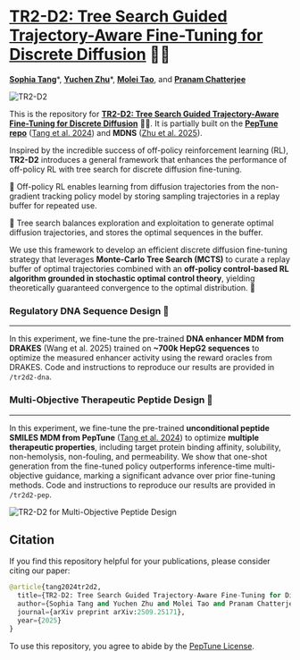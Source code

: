 # [TR2-D2: Tree Search Guided Trajectory-Aware Fine-Tuning for Discrete Diffusion](https://arxiv.org/abs/2509.25171) 🤖🌳



[**Sophia Tang**](https://sophtang.github.io/)\*, [**Yuchen Zhu**](https://yuchen-zhu-zyc.github.io/)\*, [**Molei Tao**](https://mtao8.math.gatech.edu/), and [**Pranam Chatterjee**](https://www.chatterjeelab.com/)

![TR2-D2](assets/tr2d2-anim.gif)

This is the repository for **[TR2-D2: Tree Search Guided Trajectory-Aware Fine-Tuning for Discrete Diffusion](https://arxiv.org/abs/2509.25171)** 🤖🌳. It is partially built on the **[PepTune repo](https://github.com/programmablebio/peptune)** ([Tang et al. 2024](https://arxiv.org/abs/2412.17780)) and **MDNS** ([Zhu et al. 2025](https://arxiv.org/abs/2508.10684)).

Inspired by the incredible success of off-policy reinforcement learning (RL), **TR2-D2** introduces a general framework that enhances the performance of off-policy RL with tree search for discrete diffusion fine-tuning.

🤖 Off-policy RL enables learning from diffusion trajectories from the non-gradient tracking policy model by storing sampling trajectories in a replay buffer for repeated use. 

🌳 Tree search balances exploration and exploitation to generate optimal diffusion trajectories, and stores the optimal sequences in the buffer. 

We use this framework to develop an efficient discrete diffusion fine-tuning strategy that leverages **Monte-Carlo Tree Search (MCTS)** to curate a replay buffer of optimal trajectories combined with an **off-policy control-based RL algorithm grounded in stochastic optimal control theory**, yielding theoretically guaranteed convergence to the optimal distribution. 🌟

### Regulatory DNA Sequence Design 🧬

---

In this experiment, we fine-tune the pre-trained **DNA enhancer MDM from DRAKES** (Wang et al. 2025) trained on **~700k HepG2 sequences** to optimize the measured enhancer activity using the reward oracles from DRAKES. Code and instructions to reproduce our results are provided in `/tr2d2-dna`.

### Multi-Objective Therapeutic Peptide Design 🧫

---

In this experiment, we fine-tune the pre-trained **unconditional peptide SMILES MDM from PepTune** ([Tang et al. 2024](https://arxiv.org/abs/2412.17780)) to optimize **multiple therapeutic properties**, including target protein binding affinity, solubility, non-hemolysis, non-fouling, and permeability. We show that one-shot generation from the fine-tuned policy outperforms inference-time multi-objective guidance, marking a significant advance over prior fine-tuning methods. Code and instructions to reproduce our results are provided in `/tr2d2-pep`.

![TR2-D2 for Multi-Objective Peptide Design](assets/peptides.png)

## Citation

If you find this repository helpful for your publications, please consider citing our paper:

```python
@article{tang2024tr2d2,
  title={TR2-D2: Tree Search Guided Trajectory-Aware Fine-Tuning for Discrete Diffusion},
  author={Sophia Tang and Yuchen Zhu and Molei Tao and Pranam Chatterjee},
  journal={arXiv preprint arXiv:2509.25171},
  year={2025}
}
```

To use this repository, you agree to abide by the [PepTune License](https://drive.google.com/file/d/1Hsu91wTmxyoJLNJzfPDw5_nTbxVySP5x/view?usp=sharing).